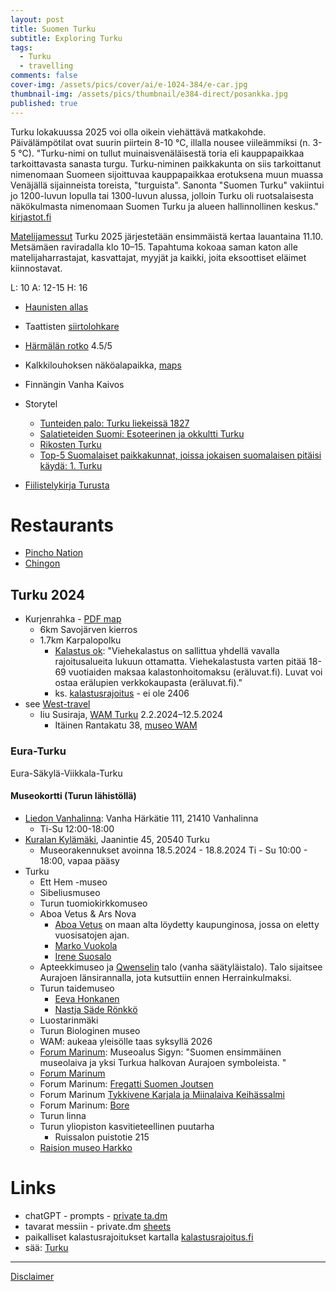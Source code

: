```yaml
---
layout: post
title: Suomen Turku
subtitle: Exploring Turku
tags:
  - Turku
  - travelling
comments: false
cover-img: /assets/pics/cover/ai/e-1024-384/e-car.jpg
thumbnail-img: /assets/pics/thumbnail/e384-direct/posankka.jpg
published: true
---
```


Turku lokakuussa 2025 voi olla oikein viehättävä matkakohde. Päivälämpötilat ovat suurin piirtein 8-10 °C, illalla nousee viileämmiksi (n. 3-5 °C). "Turku-nimi on tullut muinaisvenäläisestä toria eli kauppapaikkaa tarkoittavasta sanasta turgu. Turku-niminen paikkakunta on siis tarkoittanut nimenomaan Suomeen sijoittuvaa kauppapaikkaa erotuksena muun muassa Venäjällä sijainneista toreista, "turguista". Sanonta "Suomen Turku" vakiintui jo 1200-luvun lopulla tai 1300-luvun alussa, jolloin Turku oli ruotsalaisesta näkökulmasta nimenomaan Suomen Turku ja alueen hallinnollinen keskus." [kirjastot.fi](https://www.kirjastot.fi/kysy/olin-jostain-ollut-lukevinani-miksi?language_content_entity=fi)

[Matelijamessut](https://kalenteri.turku.fi/fi-FI/page/68dd0d4c5b38902bec992398?count=24&sort=creationDate&reverse=true) Turku 2025 järjestetään ensimmäistä kertaa lauantaina 11.10. Metsämäen raviradalla klo 10–15.
Tapahtuma kokoaa saman katon alle matelijaharrastajat, kasvattajat, myyjät ja kaikki, joita eksoottiset eläimet kiinnostavat.

L: 10
A: 12-15
H: 16

- [Haunisten allas](https://fi.wikipedia.org/wiki/Haunisten_allas)
- Taattisten [siirtolohkare](https://www.geocaching.com/geocache/GC12V88)
- [Härmälän rotko](https://retkipaikka.fi/harmalan-rotko/) 4.5/5
- Kalkkilouhoksen näköalapaikka, [maps](https://maps.app.goo.gl/4x8a3cMipEWCTMN99)
- Finnängin Vanha Kaivos

- Storytel
  - [Tunteiden palo: Turku liekeissä 1827](https://www.storytel.com/fi/books/tunteiden-palo-turku-liekeiss%C3%A4-1827-1618285)
  - [Salatieteiden Suomi: Esoteerinen ja okkultti Turku](https://www.storytel.com/fi/books/salatieteiden-suomi-esoteerinen-ja-okkultti-turku-2621854)
  - [Rikosten Turku](https://www.storytel.com/fi/books/rikosten-turku-1938833)
  - [Top-5 Suomalaiset paikkakunnat, joissa jokaisen suomalaisen pitäisi käydä: 1. Turku](https://www.storytel.com/fi/books/top-5-suomalaiset-paikkakunnat-joissa-jokaisen-suomalaisen-pit%C3%A4isi-k%C3%A4yd%C3%A4-1-turku-811108)
- [Fiilistelykirja Turusta](https://turkuseura.fi/foripuoti/fiilistelykirja-turusta/)

# Restaurants

- [Pincho Nation](https://www.pinchonation.fi/restaurant/fi-turku-aurakatu/)
- [Chingon](https://cafechingon.fi/)

## Turku 2024

- Kurjenrahka - [PDF map](https://julkaisut.metsa.fi/wp-content/uploads/sites/2/2021/07/kurjenrahkafinsveeng.pdf)
  - 6km Savojärven kierros
  - 1.7km Karpalopolku
    - [Kalastus ok](https://www.luontoon.fi/kurjenrahka/aktiviteetit): "Viehekalastus on sallittua yhdellä vavalla rajoitusalueita lukuun ottamatta. Viehekalastusta varten pitää 18-69 vuotiaiden maksaa kalastonhoitomaksu (eräluvat.fi). Luvat voi ostaa erälupien verkkokaupasta (eräluvat.fi)." 
    - ks. [kalastusrajoitus](https://kalastusrajoitus.fi/#/kalastusrajoitus) - ei ole 2406
- see [West-travel](https://talonendm.github.io/2023-07-15-west-travel/)
  - Iiu Susiraja, [WAM Turku](https://museot.fi/nayttelykalenteri/?nayttely_id=34350) 2.2.2024–12.5.2024
    - Itäinen Rantakatu 38, [museo WAM](https://www.wam.fi/)

### Eura-Turku

Eura-Säkylä-Viikkala-Turku

#### Museokortti (Turun lähistöllä)

- [Liedon Vanhalinna](https://museot.fi/museohaku/index.php?museo_id=21473): Vanha Härkätie 111, 21410 Vanhalinna
  - Ti-Su 	12:00-18:00
- [Kuralan Kylämäki](https://museot.fi/museohaku/index.php?museo_id=21861), Jaanintie 45, 20540 Turku
  - Museorakennukset avoinna 18.5.2024 - 18.8.2024 Ti - Su 10:00 - 18:00, vapaa pääsy
- Turku
  - Ett Hem -museo
  - Sibeliusmuseo
  - Turun tuomiokirkkomuseo
  - Aboa Vetus & Ars Nova
    - [Aboa Vetus](https://avan.fi/nayttelyt/aboa-vetus-vanha-turku) on maan alta löydetty kaupunginosa, jossa on eletty vuosisatojen ajan.
    - [Marko Vuokola](https://avan.fi/nayttelyt/marko-vuokola)
    - [Irene Suosalo](https://avan.fi/nayttelyt/irene-suosalo)
  - Apteekkimuseo ja [Qwenselin](https://www.turku.fi/apteekkimuseo-ja-qwenselin-talo/herrainkulmasta-museoalueeksi/qwenselin-talon-historia-ja-asukkaat) talo (vanha säätyläistalo). Talo sijaitsee Aurajoen länsirannalla, jota kutsuttiin ennen Herrainkulmaksi.
  - Turun taidemuseo
    - [Eeva Honkanen](https://turuntaidemuseo.fi/nayttelyt/eeva-honkanen)
    - [Nastja Säde Rönkkö](https://turuntaidemuseo.fi/nayttelyt/nastja-sade-ronkko)
  - Luostarinmäki
  - Turun Biologinen museo
  - WAM:  aukeaa yleisölle taas syksyllä 2026
  - [Forum Marinum](https://museot.fi/museohaku/index.php?museo_id=21864): Museoalus Sigyn: "Suomen ensimmäinen museolaiva ja yksi Turkua halkovan Aurajoen symboleista. "
  - [Forum Marinum](https://museot.fi/museohaku/index.php?museo_id=22026)
  - Forum Marinum: [Fregatti Suomen Joutsen](https://museot.fi/museohaku/index.php?museo_id=9032)
  - Forum Marinum [Tykkivene Karjala ja Miinalaiva Keihässalmi](https://museot.fi/museohaku/index.php?museo_id=9056)
  - Forum Marinum: [Bore](https://museot.fi/museohaku/index.php?museo_id=9033)
  - Turun linna
  - Turun yliopiston kasvitieteellinen puutarha
    - Ruissalon puistotie 215
  - [Raision museo Harkko](https://museot.fi/museohaku/index.php?museo_id=22024)

# Links

- chatGPT - prompts - [private ta.dm](https://docs.google.com/document/d/1n1Vl_3XI5mYtdwjpzkOmbijMq9S61ba18t5PttlT9xE/edit?usp=sharing)
- tavarat messiin - private.dm [sheets](https://docs.google.com/spreadsheets/d/19BkGyPCeYUFju6qmrPmDd3s-zcD2MNX5jRguvoorb1c/edit?usp=sharing)
- paikalliset kalastusrajoitukset kartalla [kalastusrajoitus.fi](https://kalastusrajoitus.fi/#/kalastusrajoitus)
- sää: [Turku](https://www.foreca.fi/Finland/Turku)

---

[Disclaimer](https://talonendm.github.io/disclaimer)

